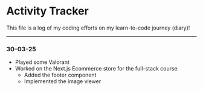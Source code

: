 # Activity Tracker

This file is a log of my coding efforts on my learn-to-code journey (diary)!

---

### 30-03-25

- Played some Valorant
- Worked on the Next.js Ecommerce store for the full-stack course
  - Added the footer component
  - Implemented the image viewer
